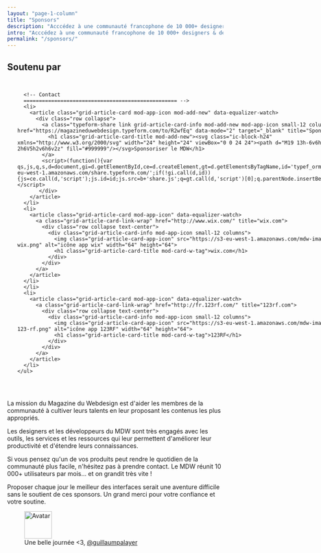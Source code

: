 ```yaml
---
layout: "page-1-column"
title: "Sponsors"
description: "Acccédez à une communauté francophone de 10 000+ designers & développeurs s'affairant chaque jour à rendre le web plus beau et plus rapide."
intro: "Acccédez à une communauté francophone de 10 000+ designers & développeurs s'affairant chaque jour à rendre le web plus beau et plus rapide."
permalink: "/sponsors/"
---
```


<h2 class="text-center">Soutenu par</h2>

<div class="row">
  <div class="small-12 columns">
    <ul class="small-block-grid-2 medium-block-grid-4 large-block-grid-4 mod-grid-cross-nav" data-equalizer>

      <!-- Contact
      ================================================== -->
      <li>
        <article class="grid-article-card mod-app-icon mod-add-new" data-equalizer-watch>
          <div class="row collapse">
            <a class="typeform-share link grid-article-card-info mod-add-new mod-app-icon small-12 columns" href="https://magazineduwebdesign.typeform.com/to/R2wfEq" data-mode="2" target="_blank" title="Sponsoriser le MDW">
              <h1 class="grid-article-card-title mod-add-new"><svg class="ic-block-h24" xmlns="http://www.w3.org/2000/svg" width="24" height="24" viewBox="0 0 24 24"><path d="M19 13h-6v6h-2v-6H5v-2h6V5h2v6h6v2z" fill="#999999"/></svg>Sponsoriser le MDW</h1>
            </a>
            <script>(function(){var qs,js,q,s,d=document,gi=d.getElementById,ce=d.createElement,gt=d.getElementsByTagName,id='typef_orm',b='https://s3-eu-west-1.amazonaws.com/share.typeform.com/';if(!gi.call(d,id)){js=ce.call(d,'script');js.id=id;js.src=b+'share.js';q=gt.call(d,'script')[0];q.parentNode.insertBefore(js,q)}})()</script>
           </div>
        </article>
      </li>
      <li>
        <article class="grid-article-card mod-app-icon" data-equalizer-watch>
          <a class="grid-article-card-link-wrap" href="http://www.wix.com/" title="wix.com">
            <div class="row collapse text-center">
              <div class="grid-article-card-info mod-app-icon small-12 columns">
                <img class="grid-article-card-app-icon" src="https://s3-eu-west-1.amazonaws.com/mdw-images/xsmall/logo-wix.png" alt="icône app wix" width="64" height="64">
                <h1 class="grid-article-card-title mod-card-w-tag">wix.com</h1>
              </div>
            </div>
          </a>
        </article>
      </li>
      </li>
      <li>
        <article class="grid-article-card mod-app-icon" data-equalizer-watch>
          <a class="grid-article-card-link-wrap" href="http://fr.123rf.com/" title="123rf.com">
            <div class="row collapse text-center">
              <div class="grid-article-card-info mod-app-icon small-12 columns">
                <img class="grid-article-card-app-icon" src="https://s3-eu-west-1.amazonaws.com/mdw-images/xsmall/logo-123-rf.png" alt="icône app 123RF" width="64" height="64">
                <h1 class="grid-article-card-title mod-card-w-tag">123RF</h1>
              </div>
            </div>
          </a>
        </article>
      </li>
    </ul>
  </div>
</div>
<br />

La mission du Magazine du Webdesign est d'aider les membres de la communauté à cultiver leurs talents en leur proposant les contenus les plus appropriés.

Les designers et les développeurs du MDW sont très engagés avec les outils, les services et les ressources qui leur permettent d'améliorer leur productivité et d'étendre leurs connaissances. 

Si vous pensez qu'un de vos produits peut rendre le quotidien de la communauté plus facile, n'hésitez pas à prendre contact. Le MDW réunit 10 000+ utilisateurs par mois... et on grandit très vite !

Proposer chaque jour le meilleur des interfaces serait une aventure difficile sans le soutient de ces sponsors. Un grand merci pour votre confiance et votre soutine.

<figure class="text-center">
  <img class="rounded-img-d64 mod-avatar" src="{{ site.author.avatar | prepend:'https://s3-eu-west-1.amazonaws.com/mdw-images/large/' }}" alt="Avatar" width="64" height="64">
  <figcaption>Une belle journée <3, <a href="https://twitter.com/guillaumpalayer" title="Twitter @guillaumpalayer" target="_blank">@guillaumpalayer</a></figcaption>
</figure>
